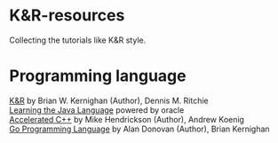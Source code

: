 # K&R-resources
Collecting the tutorials like K&amp;R style.

# Programming language
[K&R](https://www.amazon.com/Programming-Language-2nd-Brian-Kernighan/dp/0131103628/ref=sr_1_1?crid=292KJTRPGD1PH&dchild=1&keywords=the+c+programming+language&qid=1610809912&sprefix=the+C+pr%2Caps%2C434&sr=8-1) by Brian W. Kernighan  (Author), Dennis M. Ritchie      
[Learning the Java Language](https://docs.oracle.com/javase/tutorial/java/TOC.html) powered by oracle   
[Accelerated C++](https://www.amazon.com/Accelerated-C-Practical-Programming-Example/dp/020170353X/ref=sr_1_1?crid=16KVY5ONOFXAX&dchild=1&keywords=accelerated+c%2B%2B&qid=1610810037&sprefix=accelerated+C%2Caps%2C468&sr=8-1) by Mike Hendrickson (Author), Andrew Koenig    
[Go Programming Language](https://www.amazon.com/Programming-Language-Addison-Wesley-Professional-Computing/dp/0134190440/ref=sr_1_2?crid=1PNJA8KLU2R3U&dchild=1&keywords=golang+programming+language&qid=1610810245&sprefix=golang+programming+%2Caps%2C424&sr=8-2) by Alan Donovan  (Author), Brian Kernighan   


